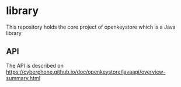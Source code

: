 # library
This repository holds the core project of openkeystore which is a Java library

## API
The API is described on https://cyberphone.github.io/doc/openkeystore/javaapi/overview-summary.html
